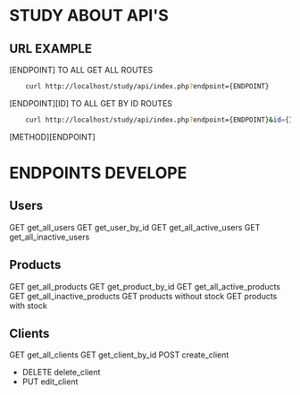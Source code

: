 # STUDY ABOUT API'S

## URL EXAMPLE
[ENDPOINT]
TO ALL GET ALL ROUTES
``` bash
    curl http://localhost/study/api/index.php?endpoint={ENDPOINT}
```

[ENDPOINT][ID]
TO ALL GET BY ID ROUTES
``` bash
    curl http://localhost/study/api/index.php?endpoint={ENDPOINT}&id={ID}
```

[METHOD][ENDPOINT]
# ENDPOINTS DEVELOPE
## Users
GET get_all_users
GET get_user_by_id
GET get_all_active_users
GET get_all_inactive_users
## Products
GET get_all_products
GET get_product_by_id
GET get_all_active_products
GET get_all_inactive_products
GET products without stock
GET products with stock
## Clients
GET get_all_clients
GET get_client_by_id
POST create_client
- DELETE delete_client
- PUT edit_client
